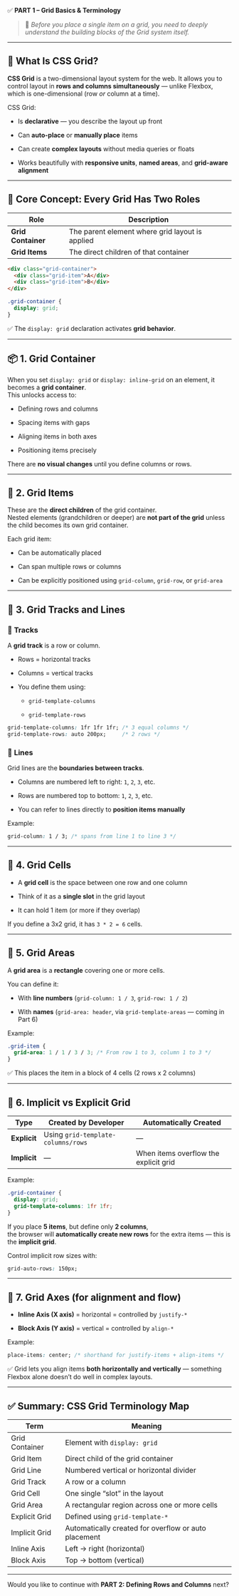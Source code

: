 ✅ **PART 1 – Grid Basics & Terminology**

> 🎯 _Before you place a single item on a grid, you need to deeply understand the building blocks of the Grid system itself._

---

## 🧠 What Is CSS Grid?

**CSS Grid** is a two-dimensional layout system for the web. It allows you to control layout in **rows and columns simultaneously** — unlike Flexbox, which is one-dimensional (row _or_ column at a time).

CSS Grid:

- Is **declarative** — you describe the layout up front
    
- Can **auto-place** or **manually place** items
    
- Can create **complex layouts** without media queries or floats
    
- Works beautifully with **responsive units**, **named areas**, and **grid-aware alignment**
    

---

## 🧱 Core Concept: Every Grid Has Two Roles

|Role|Description|
|---|---|
|**Grid Container**|The parent element where grid layout is applied|
|**Grid Items**|The direct children of that container|

```html
<div class="grid-container">
  <div class="grid-item">A</div>
  <div class="grid-item">B</div>
</div>
```

```css
.grid-container {
  display: grid;
}
```

✅ The `display: grid` declaration activates **grid behavior**.

---

## 📦 1. Grid Container

When you set `display: grid` or `display: inline-grid` on an element, it becomes a **grid container**.  
This unlocks access to:

- Defining rows and columns
    
- Spacing items with gaps
    
- Aligning items in both axes
    
- Positioning items precisely
    

There are **no visual changes** until you define columns or rows.

---

## 🧩 2. Grid Items

These are the **direct children** of the grid container.  
Nested elements (grandchildren or deeper) are **not part of the grid** unless the child becomes its own grid container.

Each grid item:

- Can be automatically placed
    
- Can span multiple rows or columns
    
- Can be explicitly positioned using `grid-column`, `grid-row`, or `grid-area`
    

---

## 🔢 3. Grid Tracks and Lines

### 🔹 **Tracks**

A **grid track** is a row or column.

- Rows = horizontal tracks
    
- Columns = vertical tracks
    
- You define them using:
    
    - `grid-template-columns`
        
    - `grid-template-rows`
        

```css
grid-template-columns: 1fr 1fr 1fr; /* 3 equal columns */
grid-template-rows: auto 200px;     /* 2 rows */
```

### 🔹 **Lines**

Grid lines are the **boundaries between tracks**.

- Columns are numbered left to right: `1`, `2`, `3`, etc.
    
- Rows are numbered top to bottom: `1`, `2`, `3`, etc.
    
- You can refer to lines directly to **position items manually**
    

Example:

```css
grid-column: 1 / 3; /* spans from line 1 to line 3 */
```

---

## 🔲 4. Grid Cells

- A **grid cell** is the space between one row and one column
    
- Think of it as a **single slot** in the grid layout
    
- It can hold 1 item (or more if they overlap)
    

If you define a 3x2 grid, it has `3 * 2 = 6` cells.

---

## 🔳 5. Grid Areas

A **grid area** is a **rectangle** covering one or more cells.

You can define it:

- With **line numbers** (`grid-column: 1 / 3`, `grid-row: 1 / 2`)
    
- With **names** (`grid-area: header`, via `grid-template-areas` — coming in Part 6)
    

Example:

```css
.grid-item {
  grid-area: 1 / 1 / 3 / 3; /* From row 1 to 3, column 1 to 3 */
}
```

✅ This places the item in a block of 4 cells (2 rows x 2 columns)

---

## 📐 6. Implicit vs Explicit Grid

|Type|Created by Developer|Automatically Created|
|---|---|---|
|**Explicit**|Using `grid-template-columns/rows`|—|
|**Implicit**|—|When items overflow the explicit grid|

Example:

```css
.grid-container {
  display: grid;
  grid-template-columns: 1fr 1fr;
}
```

If you place **5 items**, but define only **2 columns**,  
the browser will **automatically create new rows** for the extra items — this is the **implicit grid**.

Control implicit row sizes with:

```css
grid-auto-rows: 150px;
```

---

## 🧮 7. Grid Axes (for alignment and flow)

- **Inline Axis (X axis)** = horizontal = controlled by `justify-*`
    
- **Block Axis (Y axis)** = vertical = controlled by `align-*`
    

Example:

```css
place-items: center; /* shorthand for justify-items + align-items */
```

✅ Grid lets you align items **both horizontally and vertically** — something Flexbox alone doesn’t do well in complex layouts.

---

## ✅ Summary: CSS Grid Terminology Map

|Term|Meaning|
|---|---|
|Grid Container|Element with `display: grid`|
|Grid Item|Direct child of the grid container|
|Grid Line|Numbered vertical or horizontal divider|
|Grid Track|A row or a column|
|Grid Cell|One single “slot” in the layout|
|Grid Area|A rectangular region across one or more cells|
|Explicit Grid|Defined using `grid-template-*`|
|Implicit Grid|Automatically created for overflow or auto placement|
|Inline Axis|Left → right (horizontal)|
|Block Axis|Top → bottom (vertical)|

---

Would you like to continue with **PART 2: Defining Rows and Columns** next?